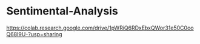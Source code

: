 # Sentimental-Analysis

https://colab.research.google.com/drive/1pWRiQ6RDxEbxQWor31e50C0ooQ68I9U-?usp=sharing
